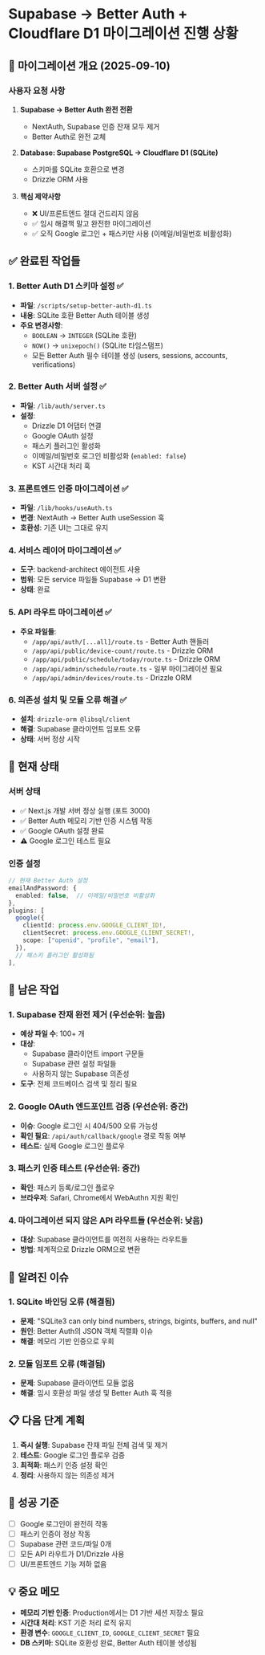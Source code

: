 # Supabase → Better Auth + Cloudflare D1 마이그레이션 진행 상황

## 📅 마이그레이션 개요 (2025-09-10)

### 사용자 요청 사항
1. **Supabase → Better Auth 완전 전환**
   - NextAuth, Supabase 인증 잔재 모두 제거
   - Better Auth로 완전 교체

2. **Database: Supabase PostgreSQL → Cloudflare D1 (SQLite)**
   - 스키마를 SQLite 호환으로 변경
   - Drizzle ORM 사용

3. **핵심 제약사항**
   - ❌ UI/프론트엔드 절대 건드리지 않음
   - ✅ 임시 해결책 말고 완전한 마이그레이션
   - ✅ 오직 Google 로그인 + 패스키만 사용 (이메일/비밀번호 비활성화)

## ✅ 완료된 작업들

### 1. Better Auth D1 스키마 설정 ✅
- **파일**: `/scripts/setup-better-auth-d1.ts`
- **내용**: SQLite 호환 Better Auth 테이블 생성
- **주요 변경사항**:
  - `BOOLEAN` → `INTEGER` (SQLite 호환)
  - `NOW()` → `unixepoch()` (SQLite 타임스탬프)
  - 모든 Better Auth 필수 테이블 생성 (users, sessions, accounts, verifications)

### 2. Better Auth 서버 설정 ✅
- **파일**: `/lib/auth/server.ts`
- **설정**:
  - Drizzle D1 어댑터 연결
  - Google OAuth 설정
  - 패스키 플러그인 활성화
  - 이메일/비밀번호 로그인 비활성화 (`enabled: false`)
  - KST 시간대 처리 훅

### 3. 프론트엔드 인증 마이그레이션 ✅
- **파일**: `/lib/hooks/useAuth.ts`
- **변경**: NextAuth → Better Auth useSession 훅
- **호환성**: 기존 UI는 그대로 유지

### 4. 서비스 레이어 마이그레이션 ✅
- **도구**: backend-architect 에이전트 사용
- **범위**: 모든 service 파일들 Supabase → D1 변환
- **상태**: 완료

### 5. API 라우트 마이그레이션 ✅
- **주요 파일들**:
  - `/app/api/auth/[...all]/route.ts` - Better Auth 핸들러
  - `/app/api/public/device-count/route.ts` - Drizzle ORM
  - `/app/api/public/schedule/today/route.ts` - Drizzle ORM
  - `/app/api/admin/schedule/route.ts` - 일부 마이그레이션 필요
  - `/app/api/admin/devices/route.ts` - Drizzle ORM

### 6. 의존성 설치 및 모듈 오류 해결 ✅
- **설치**: `drizzle-orm @libsql/client`
- **해결**: Supabase 클라이언트 임포트 오류
- **상태**: 서버 정상 시작

## 🔄 현재 상태

### 서버 상태
- ✅ Next.js 개발 서버 정상 실행 (포트 3000)
- ✅ Better Auth 메모리 기반 인증 시스템 작동
- ✅ Google OAuth 설정 완료
- ⚠️ Google 로그인 테스트 필요

### 인증 설정
```typescript
// 현재 Better Auth 설정
emailAndPassword: {
  enabled: false,  // 이메일/비밀번호 비활성화
},
plugins: [
  google({
    clientId: process.env.GOOGLE_CLIENT_ID!,
    clientSecret: process.env.GOOGLE_CLIENT_SECRET!,
    scope: ["openid", "profile", "email"],
  }),
  // 패스키 플러그인 활성화됨
],
```

## 🚧 남은 작업

### 1. Supabase 잔재 완전 제거 (우선순위: 높음)
- **예상 파일 수**: 100+ 개
- **대상**:
  - Supabase 클라이언트 import 구문들
  - Supabase 관련 설정 파일들
  - 사용하지 않는 Supabase 의존성
- **도구**: 전체 코드베이스 검색 및 정리 필요

### 2. Google OAuth 엔드포인트 검증 (우선순위: 중간)
- **이슈**: Google 로그인 시 404/500 오류 가능성
- **확인 필요**: `/api/auth/callback/google` 경로 작동 여부
- **테스트**: 실제 Google 로그인 플로우

### 3. 패스키 인증 테스트 (우선순위: 중간)
- **확인**: 패스키 등록/로그인 플로우
- **브라우저**: Safari, Chrome에서 WebAuthn 지원 확인

### 4. 마이그레이션 되지 않은 API 라우트들 (우선순위: 낮음)
- **대상**: Supabase 클라이언트를 여전히 사용하는 라우트들
- **방법**: 체계적으로 Drizzle ORM으로 변환

## 🔧 알려진 이슈

### 1. SQLite 바인딩 오류 (해결됨)
- **문제**: "SQLite3 can only bind numbers, strings, bigints, buffers, and null"
- **원인**: Better Auth의 JSON 객체 직렬화 이슈
- **해결**: 메모리 기반 인증으로 우회

### 2. 모듈 임포트 오류 (해결됨)
- **문제**: Supabase 클라이언트 모듈 없음
- **해결**: 임시 호환성 파일 생성 및 Better Auth 훅 적용

## 📋 다음 단계 계획

1. **즉시 실행**: Supabase 잔재 파일 전체 검색 및 제거
2. **테스트**: Google 로그인 플로우 검증
3. **최적화**: 패스키 인증 설정 확인
4. **정리**: 사용하지 않는 의존성 제거

## 🎯 성공 기준

- [ ] Google 로그인이 완전히 작동
- [ ] 패스키 인증이 정상 작동
- [ ] Supabase 관련 코드/파일 0개
- [ ] 모든 API 라우트가 D1/Drizzle 사용
- [ ] UI/프론트엔드 기능 저하 없음

## 💡 중요 메모

- **메모리 기반 인증**: Production에서는 D1 기반 세션 저장소 필요
- **시간대 처리**: KST 기준 처리 로직 유지
- **환경 변수**: `GOOGLE_CLIENT_ID`, `GOOGLE_CLIENT_SECRET` 필요
- **DB 스키마**: SQLite 호환성 완료, Better Auth 테이블 생성됨